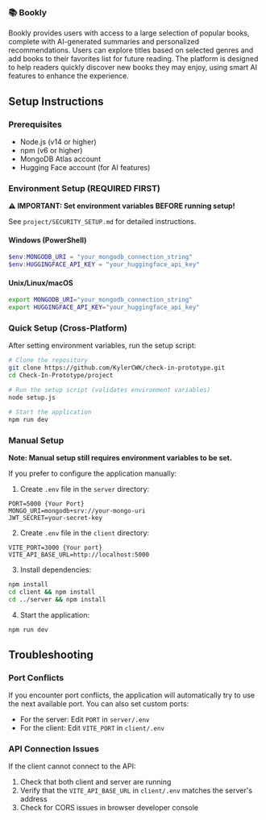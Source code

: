 ### 📚 Bookly

Bookly provides users with access to a large selection of popular books, complete with AI-generated summaries and personalized recommendations. Users can explore titles based on selected genres and add books to their favorites list for future reading. The platform is designed to help readers quickly discover new books they may enjoy, using smart AI features to enhance the experience.

## Setup Instructions

### Prerequisites

- Node.js (v14 or higher)
- npm (v6 or higher)
- MongoDB Atlas account
- Hugging Face account (for AI features)

### Environment Setup (REQUIRED FIRST)

**⚠️ IMPORTANT: Set environment variables BEFORE running setup!**

See `project/SECURITY_SETUP.md` for detailed instructions.

#### Windows (PowerShell)
```powershell
$env:MONGODB_URI = "your_mongodb_connection_string"
$env:HUGGINGFACE_API_KEY = "your_huggingface_api_key"
```

#### Unix/Linux/macOS
```bash
export MONGODB_URI="your_mongodb_connection_string"
export HUGGINGFACE_API_KEY="your_huggingface_api_key"
```

### Quick Setup (Cross-Platform)

After setting environment variables, run the setup script:

```bash
# Clone the repository
git clone https://github.com/KylerCWK/check-in-prototype.git
cd Check-In-Prototype/project

# Run the setup script (validates environment variables)
node setup.js

# Start the application
npm run dev
```

### Manual Setup

**Note: Manual setup still requires environment variables to be set.**

If you prefer to configure the application manually:

1. Create `.env` file in the `server` directory:
```
PORT=5000 {Your Port}
MONGO_URI=mongodb+srv://your-mongo-uri
JWT_SECRET=your-secret-key
```

2. Create `.env` file in the `client` directory:
```
VITE_PORT=3000 {Your port}
VITE_API_BASE_URL=http://localhost:5000
```

3. Install dependencies:
```bash
npm install
cd client && npm install
cd ../server && npm install
```

4. Start the application:
```bash
npm run dev
```

## Troubleshooting

### Port Conflicts

If you encounter port conflicts, the application will automatically try to use the next available port. You can also set custom ports:
- For the server: Edit `PORT` in `server/.env`
- For the client: Edit `VITE_PORT` in `client/.env`

### API Connection Issues

If the client cannot connect to the API:
1. Check that both client and server are running
2. Verify that the `VITE_API_BASE_URL` in `client/.env` matches the server's address
3. Check for CORS issues in browser developer console
